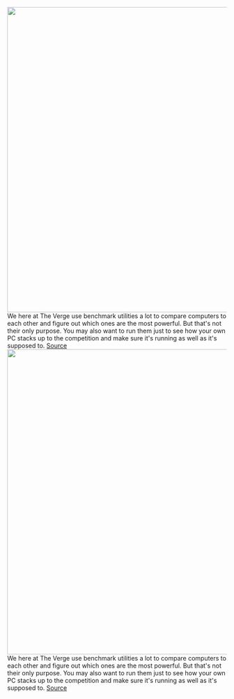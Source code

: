 <img src='https://cdn.vox-cdn.com/thumbor/dClk-JWSYg8GouLFQb5I6fsrxZc=/0x0:1092x444/1200x800/filters:focal(459x135:633x309)/cdn.vox-cdn.com/uploads/chorus_image/image/70642291/Screen_Shot_2022_03_17_at_6.15.25_PM.0.png' width='700px' /><br/>
We here at The Verge use benchmark utilities a lot to compare computers to each other and figure out which ones are the most powerful. But that's not their only purpose. You may also want to run them just to see how your own PC stacks up to the competition and make sure it's running as well as it's supposed to.
<a href='https://www.theverge.com/22983862/how-to-run-cinebench-pc-cpu-benchmarking'> Source <a/><img src='https://cdn.vox-cdn.com/thumbor/dClk-JWSYg8GouLFQb5I6fsrxZc=/0x0:1092x444/1200x800/filters:focal(459x135:633x309)/cdn.vox-cdn.com/uploads/chorus_image/image/70642291/Screen_Shot_2022_03_17_at_6.15.25_PM.0.png' width='700px' /><br/>
We here at The Verge use benchmark utilities a lot to compare computers to each other and figure out which ones are the most powerful. But that's not their only purpose. You may also want to run them just to see how your own PC stacks up to the competition and make sure it's running as well as it's supposed to.
<a href='https://www.theverge.com/22983862/how-to-run-cinebench-pc-cpu-benchmarking'> Source <a/>